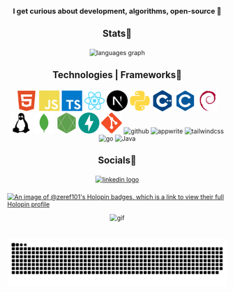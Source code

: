 
<h3 align="center">I get curious about development, algorithms, open-source 🧠</h3>

###

<h2 align="center">Stats💫</h2>

###

<div align="center">
  <img src="https://github-readme-stats.vercel.app/api/top-langs?username=Zeref101&locale=en&hide_title=false&layout=compact&card_width=320&langs_count=10&theme=radical&hide_border=false" height="250" alt="languages graph"  />
</div>

###

<h2 align="center">Technologies | Frameworks💫</h2>

###

<div align="center">
  <img src="https://github.com/devicons/devicon/raw/master/icons/html5/html5-plain.svg" width="48" alt="html"/>
  <img src="https://github.com/devicons/devicon/raw/master/icons/javascript/javascript-plain.svg" width="48" alt="JavaScript"/>
  <img src="https://github.com/devicons/devicon/raw/master/icons/typescript/typescript-plain.svg" width="48" alt="TypeScript"/>
  <img src="https://github.com/devicons/devicon/raw/master/icons/react/react-original.svg" width="48" alt="React"/>
  <img src="https://github.com/devicons/devicon/raw/master/icons/nextjs/nextjs-original.svg" width="48" alt="Next.js"/>
  <img src="https://github.com/devicons/devicon/raw/master/icons/python/python-plain.svg" width="48" alt="Python"/>
  <img src="https://github.com/devicons/devicon/raw/master/icons/cplusplus/cplusplus-plain.svg" width="48" alt="c++"/>
  <img src="https://github.com/devicons/devicon/raw/master/icons/c/c-plain.svg" width="48" alt="JavaScript"/>
  <img src="https://github.com/devicons/devicon/raw/master/icons/debian/debian-plain.svg" width="48" alt="JavaScript"/>
  <img src="https://github.com/devicons/devicon/raw/master/icons/linux/linux-plain.svg" width="48" alt="JavaScript"/>
  <img src="https://github.com/devicons/devicon/raw/master/icons/mongodb/mongodb-plain.svg" width="48" alt="JavaScript"/>
  <img src="https://github.com/devicons/devicon/raw/master/icons/nodejs/nodejs-plain.svg" width="48" alt="JavaScript"/>
  <img src="https://github.com/devicons/devicon/blob/master/icons/fastapi/fastapi-original.svg" width="48" alt="FastAPI"/>
  <img src="https://github.com/devicons/devicon/raw/master/icons/git/git-plain.svg" width="48" alt="JavaScript"/>
  <img src='https://cdn.jsdelivr.net/gh/devicons/devicon@latest/icons/github/github-original.svg' width="48" alt="github">
  <img src='https://cdn.jsdelivr.net/gh/devicons/devicon@latest/icons/appwrite/appwrite-original.svg' width="48" alt="appwrite">
  <img src='https://cdn.jsdelivr.net/gh/devicons/devicon@latest/icons/tailwindcss/tailwindcss-original.svg' width="48" alt="tailwindcss">
  <img src='https://cdn.jsdelivr.net/gh/devicons/devicon@latest/icons/go/go-original.svg' width="48" alt="go">
  <img src='https://cdn.jsdelivr.net/gh/devicons/devicon@latest/icons/java/java-original.svg' width="48" alt="Java">
</div>

###

<h2 align="center">Socials💫</h2>

###

<div align="center">
  <a href="https://www.linkedin.com/in/shreyas-mohanty-8a899524a/" target="_blank">
    <img src="https://img.shields.io/static/v1?message=LinkedIn&logo=linkedin&label=&color=0077B5&logoColor=white&labelColor=&style=for-the-badge" height="35" alt="linkedin logo"  />
  </a>
</div>

###
[![An image of @zeref101's Holopin badges, which is a link to view their full Holopin profile](https://holopin.me/zeref101)](https://holopin.io/@zeref101)

<div align="center">
  <img height="157" src="./tenor.gif"  alt="gif"/>
</div>

###

<br clear="both">
<img src="https://raw.githubusercontent.com/Zeref101/Zeref101/output/snake.svg" alt="Snake animation" />

###
